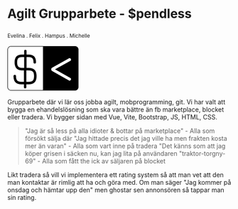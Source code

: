 # Agilt Grupparbete - $pendless

<sub>Evelina . Felix . Hampus . Michelle</sub>

![Logo](./assets/SpendLess-Ikonv1.png)

Grupparbete där vi lär oss jobba agilt, mobprogramming, git.
Vi har valt att bygga en ehandelslösning som ska vara bättre än fb marketplace, blocket eller tradera. Vi bygger sidan med Vue, Vite, Bootstrap, JS, HTML, CSS.

> "Jag är så less på alla idioter & bottar på marketplace" - Alla som försökt sälja där
> "Jag hittade precis det jag ville ha men frakten kosta mer än varan" - Alla som vart inne på tradera
> "Det känns som att jag köper grisen i säcken nu, kan jag lita på användaren "traktor-torgny-69" - Alla som fått the ick av säljaren på blocket

Likt tradera så vill vi implementera ett rating system så att man vet att den man kontaktar är rimlig att ha och göra med. Om man säger "Jag kommer på onsdag och hämtar upp den" men ghostar sen annonsören så tappar man sin rating.
